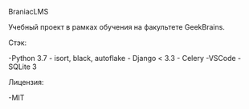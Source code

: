 BraniacLMS

Учебный проект в рамках обучения на факультете GeekBrains.

Стэк:

-Python 3.7
	- isort, black, autoflake
	- Django < 3.3
	- Celery
-VSCode
-SQLite 3

Лицензия:

-MIT
